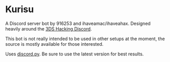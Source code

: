 # Kurisu
A Discord server bot by 916253 and ihaveamac/ihaveahax. Designed heavily around the [3DS Hacking Discord](https://discord.gg/K93KC3m).

This bot is not really intended to be used in other setups at the moment, the source is mostly available for those interested.

Uses [discord.py](https://github.com/Rapptz/discord.py). Be sure to use the latest version for best results.
